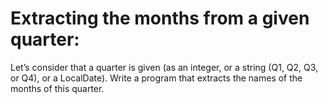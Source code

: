 # Extracting the months from a given quarter:

Let’s consider that a quarter is given (as an integer, or a string (Q1, Q2, Q3, or Q4), or a LocalDate). Write a program
that extracts the names of the months of this quarter. 